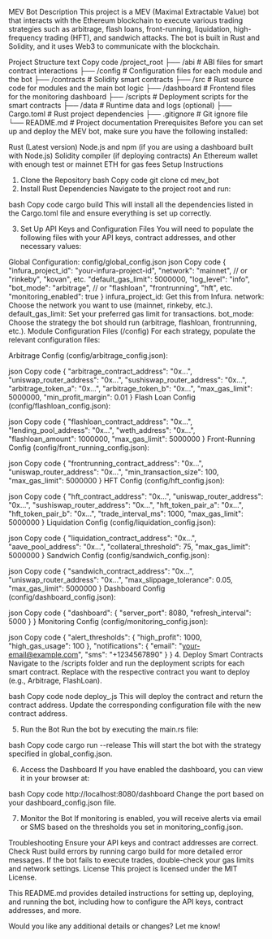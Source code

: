 MEV Bot
Description
This project is a MEV (Maximal Extractable Value) bot that interacts with the Ethereum blockchain to execute various trading strategies such as arbitrage, flash loans, front-running, liquidation, high-frequency trading (HFT), and sandwich attacks. The bot is built in Rust and Solidity, and it uses Web3 to communicate with the blockchain.

Project Structure
text
Copy code
/project_root
├── /abi                 # ABI files for smart contract interactions
├── /config              # Configuration files for each module and the bot
├── /contracts           # Solidity smart contracts
├── /src                 # Rust source code for modules and the main bot logic
├── /dashboard           # Frontend files for the monitoring dashboard
├── /scripts             # Deployment scripts for the smart contracts
├── /data                # Runtime data and logs (optional)
├── Cargo.toml           # Rust project dependencies
├── .gitignore           # Git ignore file
└── README.md            # Project documentation
Prerequisites
Before you can set up and deploy the MEV bot, make sure you have the following installed:

Rust (Latest version)
Node.js and npm (if you are using a dashboard built with Node.js)
Solidity compiler (if deploying contracts)
An Ethereum wallet with enough test or mainnet ETH for gas fees
Setup Instructions
1. Clone the Repository
bash
Copy code
git clone <repository-url>
cd mev_bot
2. Install Rust Dependencies
Navigate to the project root and run:

bash
Copy code
cargo build
This will install all the dependencies listed in the Cargo.toml file and ensure everything is set up correctly.

3. Set Up API Keys and Configuration Files
You will need to populate the following files with your API keys, contract addresses, and other necessary values:

Global Configuration: config/global_config.json
json
Copy code
{
    "infura_project_id": "your-infura-project-id",
    "network": "mainnet",  // or "rinkeby", "kovan", etc.
    "default_gas_limit": 5000000,
    "log_level": "info",
    "bot_mode": "arbitrage",  // or "flashloan", "frontrunning", "hft", etc.
    "monitoring_enabled": true
}
infura_project_id: Get this from Infura.
network: Choose the network you want to use (mainnet, rinkeby, etc.).
default_gas_limit: Set your preferred gas limit for transactions.
bot_mode: Choose the strategy the bot should run (arbitrage, flashloan, frontrunning, etc.).
Module Configuration Files (/config)
For each strategy, populate the relevant configuration files:

Arbitrage Config (config/arbitrage_config.json):

json
Copy code
{
    "arbitrage_contract_address": "0x...",
    "uniswap_router_address": "0x...",
    "sushiswap_router_address": "0x...",
    "arbitrage_token_a": "0x...",
    "arbitrage_token_b": "0x...",
    "max_gas_limit": 5000000,
    "min_profit_margin": 0.01
}
Flash Loan Config (config/flashloan_config.json):

json
Copy code
{
    "flashloan_contract_address": "0x...",
    "lending_pool_address": "0x...",
    "weth_address": "0x...",
    "flashloan_amount": 1000000,
    "max_gas_limit": 5000000
}
Front-Running Config (config/front_running_config.json):

json
Copy code
{
    "frontrunning_contract_address": "0x...",
    "uniswap_router_address": "0x...",
    "min_transaction_size": 100,
    "max_gas_limit": 5000000
}
HFT Config (config/hft_config.json):

json
Copy code
{
    "hft_contract_address": "0x...",
    "uniswap_router_address": "0x...",
    "sushiswap_router_address": "0x...",
    "hft_token_pair_a": "0x...",
    "hft_token_pair_b": "0x...",
    "trade_interval_ms": 1000,
    "max_gas_limit": 5000000
}
Liquidation Config (config/liquidation_config.json):

json
Copy code
{
    "liquidation_contract_address": "0x...",
    "aave_pool_address": "0x...",
    "collateral_threshold": 75,
    "max_gas_limit": 5000000
}
Sandwich Config (config/sandwich_config.json):

json
Copy code
{
    "sandwich_contract_address": "0x...",
    "uniswap_router_address": "0x...",
    "max_slippage_tolerance": 0.05,
    "max_gas_limit": 5000000
}
Dashboard Config (config/dashboard_config.json):

json
Copy code
{
    "dashboard": {
        "server_port": 8080,
        "refresh_interval": 5000
    }
}
Monitoring Config (config/monitoring_config.json):

json
Copy code
{
    "alert_thresholds": {
        "high_profit": 1000,
        "high_gas_usage": 100
    },
    "notifications": {
        "email": "your-email@example.com",
        "sms": "+1234567890"
    }
}
4. Deploy Smart Contracts
Navigate to the /scripts folder and run the deployment scripts for each smart contract. Replace <ContractName> with the respective contract you want to deploy (e.g., Arbitrage, FlashLoan).

bash
Copy code
node deploy_<ContractName>.js
This will deploy the contract and return the contract address. Update the corresponding configuration file with the new contract address.

5. Run the Bot
Run the bot by executing the main.rs file:

bash
Copy code
cargo run --release
This will start the bot with the strategy specified in global_config.json.

6. Access the Dashboard
If you have enabled the dashboard, you can view it in your browser at:

bash
Copy code
http://localhost:8080/dashboard
Change the port based on your dashboard_config.json file.

7. Monitor the Bot
If monitoring is enabled, you will receive alerts via email or SMS based on the thresholds you set in monitoring_config.json.

Troubleshooting
Ensure your API keys and contract addresses are correct.
Check Rust build errors by running cargo build for more detailed error messages.
If the bot fails to execute trades, double-check your gas limits and network settings.
License
This project is licensed under the MIT License.

This README.md provides detailed instructions for setting up, deploying, and running the bot, including how to configure the API keys, contract addresses, and more.

Would you like any additional details or changes? Let me know!







